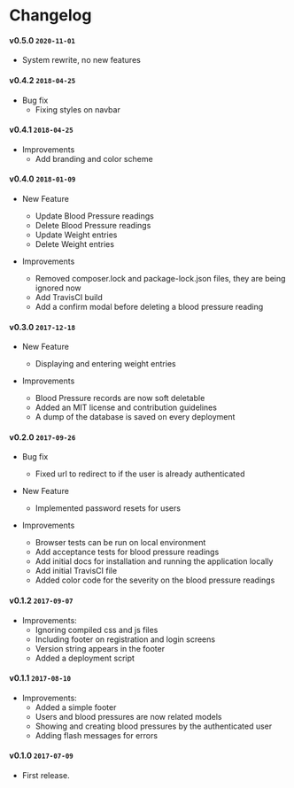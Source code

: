 # Changelog

#### v0.5.0 `2020-11-01`
- System rewrite, no new features

#### v0.4.2 `2018-04-25`
- Bug fix
  - Fixing styles on navbar

#### v0.4.1 `2018-04-25`
- Improvements
  - Add branding and color scheme

#### v0.4.0 `2018-01-09`
- New Feature
  - Update Blood Pressure readings
  - Delete Blood Pressure readings
  - Update Weight entries
  - Delete Weight entries

- Improvements
  - Removed composer.lock and package-lock.json files, they are being ignored now
  - Add TravisCI build
  - Add a confirm modal before deleting a blood pressure reading

#### v0.3.0 `2017-12-18`
- New Feature
  - Displaying and entering weight entries

- Improvements
  - Blood Pressure records are now soft deletable
  - Added an MIT license and contribution guidelines
  - A dump of the database is saved on every deployment

#### v0.2.0 `2017-09-26`
- Bug fix
  - Fixed url to redirect to if the user is already authenticated

- New Feature
  - Implemented password resets for users

- Improvements
  - Browser tests can be run on local environment
  - Add acceptance tests for blood pressure readings
  - Add initial docs for installation and running the application locally
  - Add initial TravisCI file
  - Added color code for the severity on the blood pressure readings

#### v0.1.2 `2017-09-07`
- Improvements:
  - Ignoring compiled css and js files
  - Including footer on registration and login screens
  - Version string appears in the footer
  - Added a deployment script

#### v0.1.1 `2017-08-10`
- Improvements:
  - Added a simple footer
  - Users and blood pressures are now related models
  - Showing and creating blood pressures by the authenticated user
  - Adding flash messages for errors

#### v0.1.0 `2017-07-09`
- First release.
